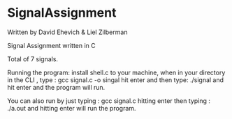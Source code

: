 # SignalAssignment
Written by David Ehevich  & Liel Zilberman

Signal Assignment written in C

Total of 7 signals.

Running the program: install shell.c to your machine, when in your directory in the CLI , type : gcc signal.c -o singal hit enter and then type: ./signal and hit enter and the program will run.

You can also run by just typing : gcc signal.c hitting enter then typing : ./a.out and hitting enter will run the program.
